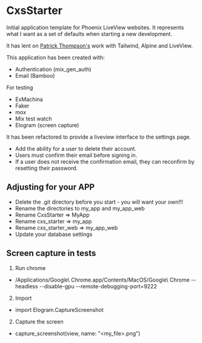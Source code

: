 # CxsStarter

Initial application template for Phoenix LiveView websites.
It represents what I want as a set of defaults when starting a new development.

It has lent on [Patrick Thompson's](https://github.com/pthompson/liveview_tailwind_modal) work with Tailwind, Alpine and LiveView.

This application has been created with:

* Authentication (mix_gen_auth)
* Email (Bamboo)

For testing

* ExMachina
* Faker
* mox
* Mix test watch
* Elogram (screen capture)

It has been refactored to provide a liveview interface to the settings page.

* Add the ability for a user to delete their account.
* Users must confirm their email before signing in.
* If a user does not receive the confirmation email, they can reconfirm by resetting their password.


## Adjusting for your APP

* Delete the .git directory before you start - you will want your own!!!
* Rename the directories to my_app and my_app_web
* Rename CxsStarter => MyApp
* Rename cxs_starter => my_app
* Rename cxs_starter_web => my_app_web
* Update your database settings
  
## Screen capture in tests

1. Run chrome 
* /Applications/Google\ Chrome.app/Contents/MacOS/Google\ Chrome --headless --disable-gpu --remote-debugging-port=9222

2. Import
* import Elogram.CaptureScreenshot

2. Capture the screen
* capture_screenshot(view, name: "<my_file>.png")


